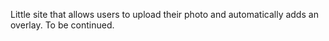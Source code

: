 Little site that allows users to upload their photo and automatically adds an overlay. 
To be continued. 
